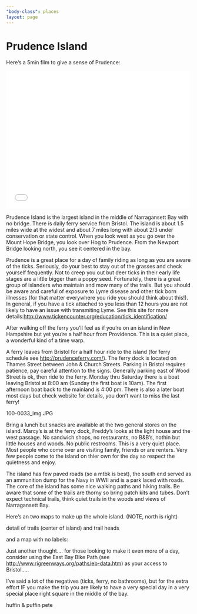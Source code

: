 ```yaml
---
"body-class": places
layout: page
---
```


# Prudence Island


Here’s a 5min film to give a sense of Prudence:

<iframe src="//player.vimeo.com/video/29173413" width="500" height="375" frameborder="0" title="Spend a day with your mountain bike on Prudence Island" webkitallowfullscreen="" mozallowfullscreen="" allowfullscreen=""></iframe>

Prudence Island is the largest island in the middle of Narragansett Bay with no bridge. There is daily ferry service from Bristol. The island is about 1.5 miles wide at the widest and about 7 miles long with about 2/3 under conservation or state control. When you look west as you go over the Mount Hope Bridge, you look over Hog to Prudence. From the Newport Bridge looking north, you see it centered in the bay.



Prudence is a great place for a day of family riding as long as you are aware of the ticks. Seriously, do your best to stay out of the grasses and check yourself frequently. Not to creep you out but deer ticks in their early life stages are a little bigger than a poppy seed. Fortunately, there is a great group of islanders who maintain and mow many of the trails. But you should be aware and careful of exposure to Lyme disease and other tick born illnesses (for that matter everywhere you ride you should think about this!). In general, if you have a tick attached to you less than 12 hours you are not likely to have an issue with transmiting Lyme.
See this site for more
details:http://www.tickencounter.org/education/tick_identification/

After walking off the ferry you’ll feel as if you’re on an island in New Hampshire but yet you’re a half hour from Providence. This is a quiet place, a wonderful kind of a time warp.

A ferry leaves from Bristol for a half hour ride to the island (for ferry schedule see http://prudenceferry.com/). The ferry dock is located on Thames Street between John & Church Streets. Parking in Bristol requires patience, pay careful attention to the signs. Generally parking east of Wood Street is ok, then ride to the ferry. Monday thru Saturday there is a boat leaving Bristol at 8:00 am (Sunday the first boat is 10am). The first afternoon boat back to the mainland is 4:00 pm. There is also a later boat most days but check website for details, you don’t want to miss the last ferry!

100-0033_img.JPG

Bring a lunch but snacks are available at the two general stores on the island. Marcy’s is at the ferry dock, Freddy’s looks at the light house and the west passage. No sandwich shops, no restaurants, no B&B’s, nothin but little houses and woods. No public restrooms. This is a very quiet place. Most people who come over are visiting family, friends or are renters. Very few people come to the island on thier own for the day so respect the quietness and enjoy.

The island has few paved roads (so a mtbk is best), the south end served as an ammunition dump for the Navy in WWII and is a park laced with roads. The core of the island has some nice walking paths and hiking trails. Be aware that some of the trails are thorny so bring patch kits and tubes. Don’t expect technical trails, think quiet trails in the woods and views of Narragansett Bay.

Here’s an two maps to make up the whole island. (NOTE, north is right)





detail of trails (center of island) and trail heads


and a map with no labels:


Just another thought…. for those looking to make it even more of a day, consider using the East Bay Bike Path
(see http://www.rigreenways.org/paths/eb-data.htm) as your access to Bristol…..

I’ve said a lot of the negatives (ticks, ferry, no bathrooms), but for the extra effort IF you make the trip you are likely to have a very special day in a very special place right square in the middle of the bay.

huffin & puffin pete
